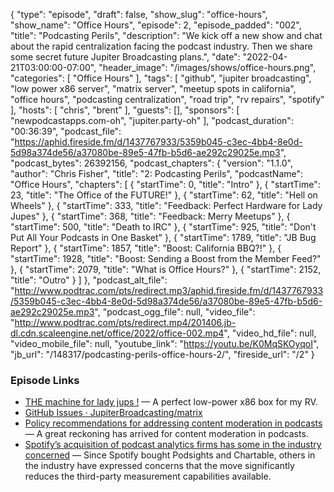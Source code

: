 {
  "type": "episode",
  "draft": false,
  "show_slug": "office-hours",
  "show_name": "Office Hours",
  "episode": 2,
  "episode_padded": "002",
  "title": "Podcasting Perils",
  "description": "We kick off a new show and chat about the rapid centralization facing the podcast industry. Then we share some secret future Jupiter Broadcasting plans.",
  "date": "2022-04-21T03:00:00-07:00",
  "header_image": "/images/shows/office-hours.png",
  "categories": [
    "Office Hours"
  ],
  "tags": [
    "github",
    "jupiter broadcasting",
    "low power x86 server",
    "matrix server",
    "meetup spots in california",
    "office hours",
    "podcasting centralization",
    "road trip",
    "rv repairs",
    "spotify"
  ],
  "hosts": [
    "chris",
    "brent"
  ],
  "guests": [],
  "sponsors": [
    "newpodcastapps.com-oh",
    "jupiter.party-oh"
  ],
  "podcast_duration": "00:36:39",
  "podcast_file": "https://aphid.fireside.fm/d/1437767933/5359b045-c3ec-4bb4-8e0d-5d98a374de56/a37080be-89e5-47fb-b5d6-ae292c29025e.mp3",
  "podcast_bytes": 26392156,
  "podcast_chapters": {
    "version": "1.1.0",
    "author": "Chris Fisher",
    "title": "2: Podcasting Perils",
    "podcastName": "Office Hours",
    "chapters": [
      {
        "startTime": 0,
        "title": "Intro"
      },
      {
        "startTime": 23,
        "title": "The Office of the FUTURE!"
      },
      {
        "startTime": 62,
        "title": "Hell on Wheels"
      },
      {
        "startTime": 333,
        "title": "Feedback: Perfect Hardware for Lady Jupes"
      },
      {
        "startTime": 368,
        "title": "Feedback: Merry Meetups"
      },
      {
        "startTime": 500,
        "title": "Death to IRC"
      },
      {
        "startTime": 925,
        "title": "Don't Put All Your Podcasts in One Basket"
      },
      {
        "startTime": 1789,
        "title": "JB Bug Report"
      },
      {
        "startTime": 1857,
        "title": "Boost: California BBQ?!"
      },
      {
        "startTime": 1928,
        "title": "Boost: Sending a Boost from the Member Feed?"
      },
      {
        "startTime": 2079,
        "title": "What is Office Hours?"
      },
      {
        "startTime": 2152,
        "title": "Outro"
      }
    ]
  },
  "podcast_alt_file": "http://www.podtrac.com/pts/redirect.mp3/aphid.fireside.fm/d/1437767933/5359b045-c3ec-4bb4-8e0d-5d98a374de56/a37080be-89e5-47fb-b5d6-ae292c29025e.mp3",
  "podcast_ogg_file": null,
  "video_file": "http://www.podtrac.com/pts/redirect.mp4/201406.jb-dl.cdn.scaleengine.net/office/2022/office-002.mp4",
  "video_hd_file": null,
  "video_mobile_file": null,
  "youtube_link": "https://youtu.be/K0MqSKOyqoI",
  "jb_url": "/148317/podcasting-perils-office-hours-2/",
  "fireside_url": "/2"
}


### Episode Links

  * [THE machine for lady jups !](https://paste.docs.lol/code/HawsRealty "THE machine for lady jups !") — A perfect low-power x86 box for my RV.
  * [GitHub Issues · JupiterBroadcasting/matrix](https://github.com/JupiterBroadcasting/matrix/issues "GitHub Issues · JupiterBroadcasting/matrix")
  * [Policy recommendations for addressing content moderation in podcasts](https://www.brookings.edu/techstream/policy-recommendations-for-addressing-content-moderation-in-podcasts/ "Policy recommendations for addressing content moderation in podcasts") — A great reckoning has arrived for content moderation in podcasts. 
  * [Spotify’s acquisition of podcast analytics firms has some in the industry concerned](https://www.morningbrew.com/marketing/stories/2022/04/15/spotify-s-acquisition-of-podcast-analytics-firms-has-some-in-the-industry-concerned "Spotify’s acquisition of podcast analytics firms has some in the industry concerned") — Since Spotify bought Podsights and Chartable, others in the industry have expressed concerns that the move significantly reduces the third-party measurement capabilities available.


